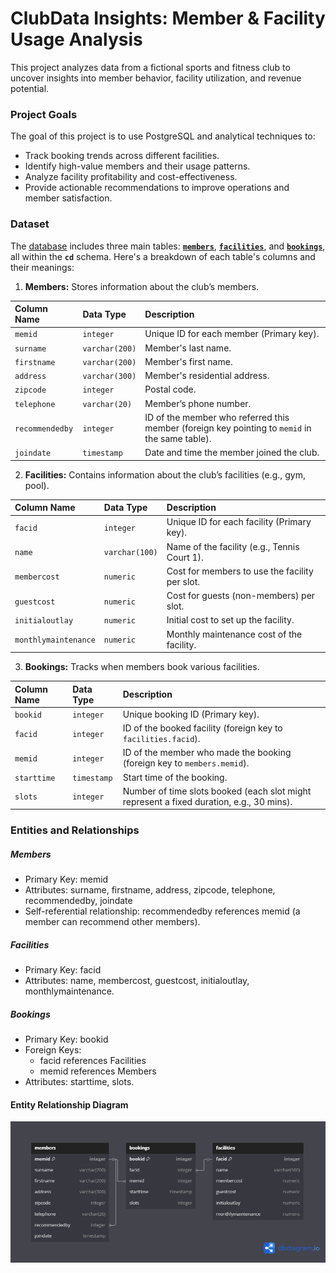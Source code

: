 # ClubData Insights: Member & Facility Usage Analysis
This project analyzes data from a fictional sports and fitness club to uncover insights into member behavior, facility utilization, and revenue potential. 

### Project Goals
The goal of this project is to use PostgreSQL and analytical techniques to:
- Track booking trends across different facilities.
- Identify high-value members and their usage patterns.
- Analyze facility profitability and cost-effectiveness.
- Provide actionable recommendations to improve operations and member satisfaction.

### Dataset
The [database](https://github.com/tamunoWoks/ClubData-Insights-Member-Facility-Usage-Analysis/blob/main/clubdata.sql) includes three main tables: [**`members`**](https://github.com/tamunoWoks/ClubData-Insights-Member-Facility-Usage-Analysis/blob/main/csv's/members.csv), [**`facilities`**](https://github.com/tamunoWoks/ClubData-Insights-Member-Facility-Usage-Analysis/blob/main/csv's/facilities.csv), and [**`bookings`**](https://github.com/tamunoWoks/ClubData-Insights-Member-Facility-Usage-Analysis/blob/main/csv's/bookings.csv), all within the **`cd`** schema. Here's a breakdown of each table's columns and their meanings:  

1. **Members:** Stores information about the club’s members.

| Column Name     | Data Type      | Description                                                                                    |
|:----------------|:---------------|:-----------------------------------------------------------------------------------------------|
| `memid`         | `integer`      | Unique ID for each member (Primary key).                                                       |
| `surname`       | `varchar(200)` | Member's last name.                                                                            |
| `firstname`     | `varchar(200)` | Member's first name.                                                                           |
| `address`       | `varchar(300)` | Member's residential address.                                                                  |
| `zipcode`       | `integer`      | Postal code.                                                                                   |
| `telephone`     | `varchar(20)`  | Member’s phone number.                                                                         |
| `recommendedby` | `integer`      | ID of the member who referred this member (foreign key pointing to `memid` in the same table). |
| `joindate`      | `timestamp`    | Date and time the member joined the club.                                                      |

2. **Facilities:** Contains information about the club’s facilities (e.g., gym, pool).

| Column Name          | Data Type      | Description                                    |
|:---------------------|:---------------|:-----------------------------------------------|
| `facid`              | `integer`      | Unique ID for each facility (Primary key).     |
| `name`               | `varchar(100)` | Name of the facility (e.g., Tennis Court 1).   |
| `membercost`         | `numeric`      | Cost for members to use the facility per slot. |
| `guestcost`          | `numeric`      | Cost for guests (non-members) per slot.        |
| `initialoutlay`      | `numeric`      | Initial cost to set up the facility.           |
| `monthlymaintenance` | `numeric`      | Monthly maintenance cost of the facility.      |

3. **Bookings:** Tracks when members book various facilities.

| Column Name | Data Type   | Description                                                                              |
|:------------|:------------|:-----------------------------------------------------------------------------------------|
| `bookid`    | `integer`   | Unique booking ID (Primary key).                                                         |
| `facid`     | `integer`   | ID of the booked facility (foreign key to `facilities.facid`).                           |
| `memid`     | `integer`   | ID of the member who made the booking (foreign key to `members.memid`).                  |
| `starttime` | `timestamp` | Start time of the booking.                                                               |
| `slots`     | `integer`   | Number of time slots booked (each slot might represent a fixed duration, e.g., 30 mins). |

### Entities and Relationships
##### Members
  - Primary Key: memid
  - Attributes: surname, firstname, address, zipcode, telephone, recommendedby, joindate
  - Self-referential relationship: recommendedby references memid (a member can recommend other members).  
##### Facilities
  - Primary Key: facid
  - Attributes: name, membercost, guestcost, initialoutlay, monthlymaintenance.  
##### Bookings
  - Primary Key: bookid
  - Foreign Keys:
    - facid references Facilities
    - memid references Members
  - Attributes: starttime, slots.
#### Entity Relationship Diagram
![ERD](https://github.com/tamunoWoks/ClubData-Insights-Member-Facility-Usage-Analysis/blob/main/images/ERD.png)
